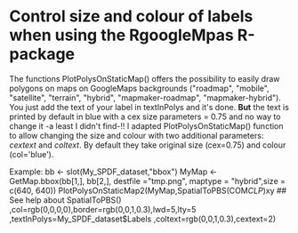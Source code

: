 # Control size and colour of labels when using the RgoogleMpas R-package

The functions PlotPolysOnStaticMap() offers the possibility to easily draw polygons on maps on GoogleMaps backgrounds ("roadmap", "mobile", "satellite", "terrain", "hybrid", "mapmaker-roadmap", "mapmaker-hybrid"). You just add the text of your label in textInPolys and it's done.
**But** the text is printed by default in blue with a cex size parameters = 0.75 and no way to change it -a least I didn't find-!!
I adapted PlotPolysOnStaticMap() function to allow changing the size and colour with two additional parameters: *cextext* and *coltext*. By default they take original size (cex=0.75) and colour (col='blue').

Example:
bb <- slot(My_SPDF_dataset,"bbox")
MyMap <- GetMap.bbox(bb[1,], bb[2,], destfile ="tmp.png", maptype = "hybrid",size = c(640, 640))
PlotPolysOnStaticMap2(MyMap,SpatialToPBS(COM$CLP)$xy ## See help about SpatialToPBS()
                     ,col=rgb(0,0,0,0),border=rgb(0,0,1,0.3),lwd=5,lty=5
                     ,textInPolys=My_SPDF_dataset$Labels
                     ,coltext=rgb(0,0,1,0.3),cextext=2)